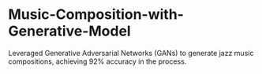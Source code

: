 # Music-Composition-with-Generative-Model
Leveraged Generative Adversarial Networks (GANs) to generate jazz music compositions, achieving 92% accuracy in the process.
